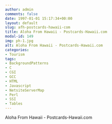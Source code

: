 ```yaml
---
author: admin
comments: false
date: 1997-01-01 15:17:34+00:00
layout: default
slug: afh-postcards-hawaii-com
title: Aloha From Hawaii - Postcards-Hawaii.com
modal-id: 149
img: ph-1.jpg
alt: Aloha From Hawaii - Postcards-Hawaii.com
categories:
- Tourism
tags:
- BackgroundPatterns
- C
- CGI
- GCC
- HTML
- Javascript
- NetsiteServerMap
- Perl
- SSI
- Tables
---
```

Aloha From Hawaii - Postcards-Hawaii.com
